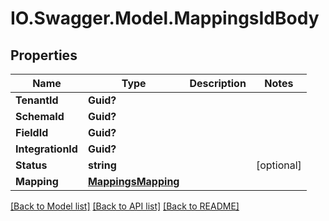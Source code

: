 # IO.Swagger.Model.MappingsIdBody
## Properties

Name | Type | Description | Notes
------------ | ------------- | ------------- | -------------
**TenantId** | **Guid?** |  | 
**SchemaId** | **Guid?** |  | 
**FieldId** | **Guid?** |  | 
**IntegrationId** | **Guid?** |  | 
**Status** | **string** |  | [optional] 
**Mapping** | [**MappingsMapping**](MappingsMapping.md) |  | 

[[Back to Model list]](../README.md#documentation-for-models) [[Back to API list]](../README.md#documentation-for-api-endpoints) [[Back to README]](../README.md)

